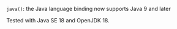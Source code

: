 `java()`: the Java language binding now supports Java 9 and later

Tested with Java SE 18 and OpenJDK 18.
